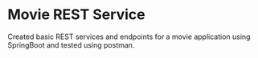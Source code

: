 # Movie REST Service

Created basic REST services and endpoints for a movie application using SpringBoot and tested using postman.
